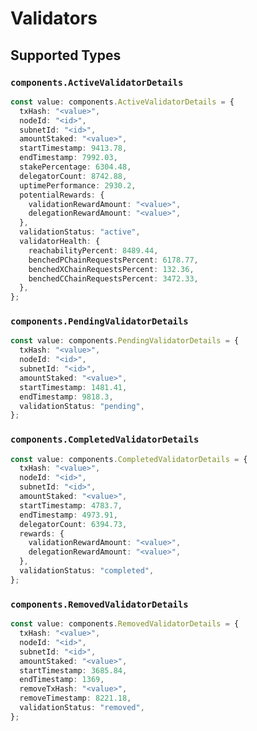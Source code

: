 # Validators


## Supported Types

### `components.ActiveValidatorDetails`

```typescript
const value: components.ActiveValidatorDetails = {
  txHash: "<value>",
  nodeId: "<id>",
  subnetId: "<id>",
  amountStaked: "<value>",
  startTimestamp: 9413.78,
  endTimestamp: 7992.03,
  stakePercentage: 6304.48,
  delegatorCount: 8742.88,
  uptimePerformance: 2930.2,
  potentialRewards: {
    validationRewardAmount: "<value>",
    delegationRewardAmount: "<value>",
  },
  validationStatus: "active",
  validatorHealth: {
    reachabilityPercent: 8489.44,
    benchedPChainRequestsPercent: 6178.77,
    benchedXChainRequestsPercent: 132.36,
    benchedCChainRequestsPercent: 3472.33,
  },
};
```

### `components.PendingValidatorDetails`

```typescript
const value: components.PendingValidatorDetails = {
  txHash: "<value>",
  nodeId: "<id>",
  subnetId: "<id>",
  amountStaked: "<value>",
  startTimestamp: 1481.41,
  endTimestamp: 9818.3,
  validationStatus: "pending",
};
```

### `components.CompletedValidatorDetails`

```typescript
const value: components.CompletedValidatorDetails = {
  txHash: "<value>",
  nodeId: "<id>",
  subnetId: "<id>",
  amountStaked: "<value>",
  startTimestamp: 4783.7,
  endTimestamp: 4973.91,
  delegatorCount: 6394.73,
  rewards: {
    validationRewardAmount: "<value>",
    delegationRewardAmount: "<value>",
  },
  validationStatus: "completed",
};
```

### `components.RemovedValidatorDetails`

```typescript
const value: components.RemovedValidatorDetails = {
  txHash: "<value>",
  nodeId: "<id>",
  subnetId: "<id>",
  amountStaked: "<value>",
  startTimestamp: 3685.84,
  endTimestamp: 1369,
  removeTxHash: "<value>",
  removeTimestamp: 8221.18,
  validationStatus: "removed",
};
```

